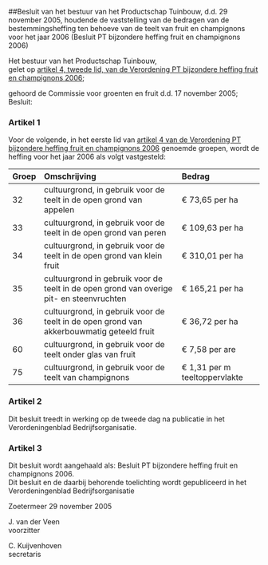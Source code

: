 <meta http-equiv='Content-Type' content='text/html; charset=utf-8' />

##Besluit van het bestuur van het Productschap Tuinbouw, d.d. 29 november 2005, houdende de vaststelling van de bedragen van de bestemmingsheffing ten behoeve van de teelt van fruit en champignons voor het jaar 2006 (Besluit PT bijzondere heffing fruit en champignons 2006)

Het bestuur van het Productschap Tuinbouw,  
gelet op [artikel 4, tweede lid, van de Verordening PT bijzondere heffing fruit en champignons 2006](../../../../../../../../../../pbo/verordening/pt/bijzondere/heffing/teelt/fruit/en/champignons/2006/BWBR0018503/README.md);

gehoord de Commissie voor groenten en fruit d.d. 17 november 2005;
Besluit:    

### Artikel  1  

Voor de volgende, in het eerste lid van [artikel 4 van de Verordening PT bijzondere heffing fruit en champignons 2006](../../../../../../../../../../pbo/verordening/pt/bijzondere/heffing/teelt/fruit/en/champignons/2006/BWBR0018503/README.md) genoemde groepen, wordt de heffing voor het jaar 2006 als volgt vastgesteld:  

| Groep  | Omschrijving  | Bedrag  |
|:---|:---|:---|
| 32  | cultuurgrond, in gebruik voor de teelt in de open grond van appelen  | € 73,65 per ha  |
| 33  | cultuurgrond, in gebruik voor de teelt in de open grond van peren  | € 109,63 per ha  |
| 34  | cultuurgrond, in gebruik voor de teelt in de open grond van klein fruit  | € 310,01 per ha  |
| 35  | cultuurgrond in gebruik voor de teelt in de open grond van overige pit- en steenvruchten  | € 165,21 per ha  |
| 36  | cultuurgrond, in gebruik voor de teelt in de open grond van akkerbouwmatig geteeld fruit  | € 36,72 per ha  |
| 60  | cultuurgrond, in gebruik voor de teelt onder glas van fruit  | € 7,58 per are  |
| 75  | cultuurgrond, in gebruik voor de teelt van champignons  | € 1,31 per m teeltoppervlakte  |

### Artikel  2  

Dit besluit treedt in werking op de tweede dag na publicatie in het Verordeningenblad Bedrijfsorganisatie.  

### Artikel  3  

Dit besluit wordt aangehaald als: Besluit PT bijzondere heffing fruit en champignons 2006.  
Dit besluit en de daarbij behorende toelichting wordt gepubliceerd in het Verordeningenblad Bedrijfsorganisatie   

Zoetermeer 
29 november 2005   

J. van der Veen  
voorzitter  

C. Kuijvenhoven  
secretaris    
